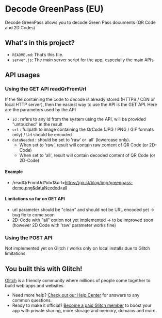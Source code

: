 # Decode GreenPass (EU)

Decode GreenPass allows you to decode Green Pass documents (QR Code and 2D Codes)


## What's in this project?

- `README.md`: That’s this file.
- `server.js`: The main server script for the app, especially the main APIs

## API usages

### Using the GET API readQrFromUrl
If the file containing the code to decode is already stored (HTTPS / CDN or local HTTP server), then the easiest way to use the API is the GET API.
Here are the parameters used by the API
- `id` : refers to any id from the system using the API, will be provided "untouched" in the result
- `url` : fullpath to image containing the QrCode (JPG / PNG / GIF formats only) / Url should be encoded
- `dataNeeded` : should be set to 'raw' or 'all' (lowercase only). 
  - When set to 'raw', result will contain raw content of QR Code (or 2D-Code)
  - When set to 'all', result will contain decoded content of QR Code (or 2D-Code)

#### Example
- /readQrFromUrl?id=1&url=https://gir.st/blog/img/greenpass-demo.png&dataNeeded=all

#### Limitations so far on GET API
- url parameter should be "clean" and should not be URL encoded yet -> bug fix to come soon
- 2D-Code with "all" option not yet implemented -> to be improved soon (however 2D Code with 'raw' parameter works fine)

### Using the POST API
Not implemented yet on Glitch / works only on local installs due to Glitch limitations




## You built this with Glitch!

[Glitch](https://glitch.com) is a friendly community where millions of people come together to build web apps and websites.

- Need more help? [Check out our Help Center](https://help.glitch.com/) for answers to any common questions.
- Ready to make it official? [Become a paid Glitch member](https://glitch.com/pricing) to boost your app with private sharing, more storage and memory, domains and more.
